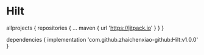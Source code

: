 # Hilt
allprojects {
		repositories {
			...
			maven { url 'https://jitpack.io' }
		}
	}
  
  
  dependencies {
	        implementation 'com.github.zhaichenxiao-github:Hilt:v1.0.0'
	}
